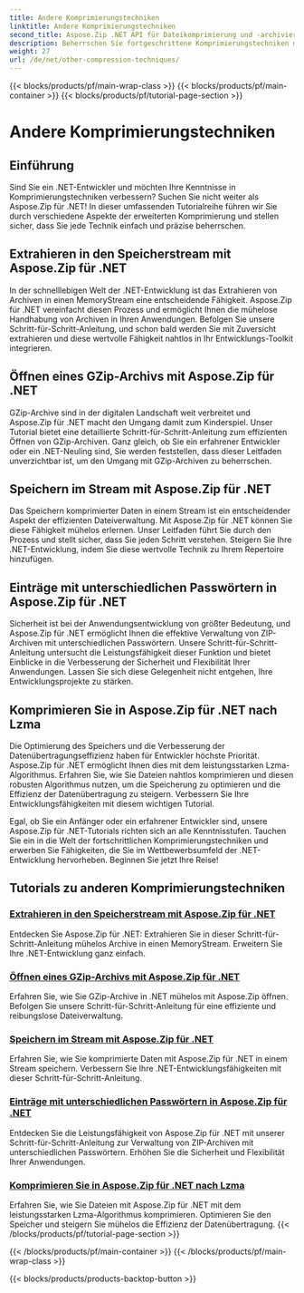```yaml
---
title: Andere Komprimierungstechniken
linktitle: Andere Komprimierungstechniken
second_title: Aspose.Zip .NET API für Dateikomprimierung und -archivierung
description: Beherrschen Sie fortgeschrittene Komprimierungstechniken mit Aspose.Zip. Erweitern Sie Ihre Entwicklungskompetenzen, vom Extrahieren in den Speicherstream bis zur Speicheroptimierung mit Lzma-Komprimierung.
weight: 27
url: /de/net/other-compression-techniques/
---
```


{{< blocks/products/pf/main-wrap-class >}}
{{< blocks/products/pf/main-container >}}
{{< blocks/products/pf/tutorial-page-section >}}

# Andere Komprimierungstechniken


## Einführung

Sind Sie ein .NET-Entwickler und möchten Ihre Kenntnisse in Komprimierungstechniken verbessern? Suchen Sie nicht weiter als Aspose.Zip für .NET! In dieser umfassenden Tutorialreihe führen wir Sie durch verschiedene Aspekte der erweiterten Komprimierung und stellen sicher, dass Sie jede Technik einfach und präzise beherrschen.

## Extrahieren in den Speicherstream mit Aspose.Zip für .NET

In der schnelllebigen Welt der .NET-Entwicklung ist das Extrahieren von Archiven in einen MemoryStream eine entscheidende Fähigkeit. Aspose.Zip für .NET vereinfacht diesen Prozess und ermöglicht Ihnen die mühelose Handhabung von Archiven in Ihren Anwendungen. Befolgen Sie unsere Schritt-für-Schritt-Anleitung, und schon bald werden Sie mit Zuversicht extrahieren und diese wertvolle Fähigkeit nahtlos in Ihr Entwicklungs-Toolkit integrieren.

## Öffnen eines GZip-Archivs mit Aspose.Zip für .NET

GZip-Archive sind in der digitalen Landschaft weit verbreitet und Aspose.Zip für .NET macht den Umgang damit zum Kinderspiel. Unser Tutorial bietet eine detaillierte Schritt-für-Schritt-Anleitung zum effizienten Öffnen von GZip-Archiven. Ganz gleich, ob Sie ein erfahrener Entwickler oder ein .NET-Neuling sind, Sie werden feststellen, dass dieser Leitfaden unverzichtbar ist, um den Umgang mit GZip-Archiven zu beherrschen.

## Speichern im Stream mit Aspose.Zip für .NET

Das Speichern komprimierter Daten in einem Stream ist ein entscheidender Aspekt der effizienten Dateiverwaltung. Mit Aspose.Zip für .NET können Sie diese Fähigkeit mühelos erlernen. Unser Leitfaden führt Sie durch den Prozess und stellt sicher, dass Sie jeden Schritt verstehen. Steigern Sie Ihre .NET-Entwicklung, indem Sie diese wertvolle Technik zu Ihrem Repertoire hinzufügen.

## Einträge mit unterschiedlichen Passwörtern in Aspose.Zip für .NET

Sicherheit ist bei der Anwendungsentwicklung von größter Bedeutung, und Aspose.Zip für .NET ermöglicht Ihnen die effektive Verwaltung von ZIP-Archiven mit unterschiedlichen Passwörtern. Unsere Schritt-für-Schritt-Anleitung untersucht die Leistungsfähigkeit dieser Funktion und bietet Einblicke in die Verbesserung der Sicherheit und Flexibilität Ihrer Anwendungen. Lassen Sie sich diese Gelegenheit nicht entgehen, Ihre Entwicklungsprojekte zu stärken.

## Komprimieren Sie in Aspose.Zip für .NET nach Lzma

Die Optimierung des Speichers und die Verbesserung der Datenübertragungseffizienz haben für Entwickler höchste Priorität. Aspose.Zip für .NET ermöglicht Ihnen dies mit dem leistungsstarken Lzma-Algorithmus. Erfahren Sie, wie Sie Dateien nahtlos komprimieren und diesen robusten Algorithmus nutzen, um die Speicherung zu optimieren und die Effizienz der Datenübertragung zu steigern. Verbessern Sie Ihre Entwicklungsfähigkeiten mit diesem wichtigen Tutorial.

Egal, ob Sie ein Anfänger oder ein erfahrener Entwickler sind, unsere Aspose.Zip für .NET-Tutorials richten sich an alle Kenntnisstufen. Tauchen Sie ein in die Welt der fortschrittlichen Komprimierungstechniken und erwerben Sie Fähigkeiten, die Sie im Wettbewerbsumfeld der .NET-Entwicklung hervorheben. Beginnen Sie jetzt Ihre Reise!
## Tutorials zu anderen Komprimierungstechniken
### [Extrahieren in den Speicherstream mit Aspose.Zip für .NET](./extract-to-memory-stream/)
Entdecken Sie Aspose.Zip für .NET: Extrahieren Sie in dieser Schritt-für-Schritt-Anleitung mühelos Archive in einen MemoryStream. Erweitern Sie Ihre .NET-Entwicklung ganz einfach.
### [Öffnen eines GZip-Archivs mit Aspose.Zip für .NET](./open-gzip-archive/)
Erfahren Sie, wie Sie GZip-Archive in .NET mühelos mit Aspose.Zip öffnen. Befolgen Sie unsere Schritt-für-Schritt-Anleitung für eine effiziente und reibungslose Dateiverwaltung.
### [Speichern im Stream mit Aspose.Zip für .NET](./save-to-stream/)
Erfahren Sie, wie Sie komprimierte Daten mit Aspose.Zip für .NET in einem Stream speichern. Verbessern Sie Ihre .NET-Entwicklungsfähigkeiten mit dieser Schritt-für-Schritt-Anleitung.
### [Einträge mit unterschiedlichen Passwörtern in Aspose.Zip für .NET](./entries-with-different-passwords/)
Entdecken Sie die Leistungsfähigkeit von Aspose.Zip für .NET mit unserer Schritt-für-Schritt-Anleitung zur Verwaltung von ZIP-Archiven mit unterschiedlichen Passwörtern. Erhöhen Sie die Sicherheit und Flexibilität Ihrer Anwendungen. 
### [Komprimieren Sie in Aspose.Zip für .NET nach Lzma](./compress-to-lzma/)
Erfahren Sie, wie Sie Dateien mit Aspose.Zip für .NET mit dem leistungsstarken Lzma-Algorithmus komprimieren. Optimieren Sie den Speicher und steigern Sie mühelos die Effizienz der Datenübertragung.
{{< /blocks/products/pf/tutorial-page-section >}}

{{< /blocks/products/pf/main-container >}}
{{< /blocks/products/pf/main-wrap-class >}}

{{< blocks/products/products-backtop-button >}}
